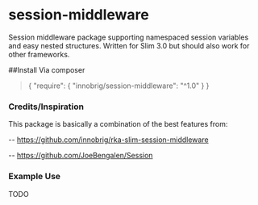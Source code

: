 # session-middleware
Session middleware package supporting namespaced session variables and easy nested structures. Written for Slim 3.0 but should also work for other frameworks.

##Install
Via composer
> { "require": { "innobrig/session-middleware": "^1.0" } }


### Credits/Inspiration
This package is basically a combination of the best features from:

 -- https://github.com/innobrig/rka-slim-session-middleware
 
 -- https://github.com/JoeBengalen/Session


### Example Use
TODO

